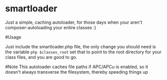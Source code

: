 # smartloader
Just a simple, caching autoloader, for those days when your aren't
composer-autoloading your entire classes :) 


#Usage

 Just include  the smartloader.php file, the only change you should need
 is the variable ```php $classes_root``` set that to point to the root directory
 for your class files, and you are good to go.

#Note
 This autoloader caches file paths if APC/APCu is enabled, so it doesn't always transverse 
the filesystem, thereby speeding things up